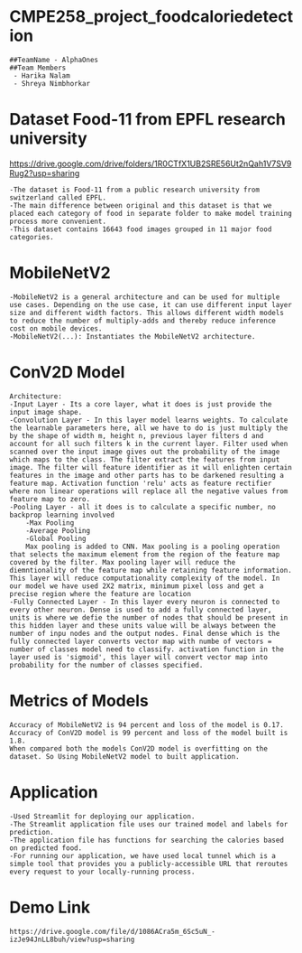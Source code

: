 # CMPE258_project_foodcaloriedetection
    ##TeamName - AlphaOnes
    ##Team Members
     - Harika Nalam
     - Shreya Nimbhorkar

# Dataset Food-11 from EPFL research university
https://drive.google.com/drive/folders/1R0CTfX1UB2SRE56Ut2nQah1V7SV9Rug2?usp=sharing

    -The dataset is Food-11 from a public research university from switzerland called EPFL.
    -The main difference between original and this dataset is that we placed each category of food in separate folder to make model training process more convenient.
    -This dataset contains 16643 food images grouped in 11 major food categories.

# MobileNetV2
    -MobileNetV2 is a general architecture and can be used for multiple use cases. Depending on the use case, it can use different input layer size and different width factors. This allows different width models to reduce the number of multiply-adds and thereby reduce inference cost on mobile devices.
    -MobileNetV2(...): Instantiates the MobileNetV2 architecture.

# ConV2D Model
    Architecture:
    -Input Layer - Its a core layer, what it does is just provide the input image shape.
    -Convolution Layer - In this layer model learns weights. To calculate the learnable parameters here, all we have to do is just multiply the by the shape of width m, height n, previous layer filters d and account for all such filters k in the current layer. Filter used when scanned over the input image gives out the probability of the image which maps to the class. The filter extract the features from input image. The filter will feature identifier as it will enlighten certain features in the image and other parts has to be darkened resulting a feature map. Activation function 'relu' acts as feature rectifier where non linear operations will replace all the negative values from feature map to zero.
    -Pooling Layer - all it does is to calculate a specific number, no backprop learning involved
        -Max Pooling
        -Average Pooling
        -Global Pooling
        Max pooling is added to CNN. Max pooling is a pooling operation that selects the maximum element from the region of the feature map covered by the filter. Max pooling layer will reduce the diemntionality of the feature map while retaining feature information. This layer will reduce computationality complexity of the model. In our model we have used 2X2 matrix, minimum pixel loss and get a precise region where the feature are location
    -Fully Connected Layer - In this layer every neuron is connected to every other neuron. Dense is used to add a fully connected layer, units is where we defie the number of nodes that should be present in this hidden layer and these units value will be always between the number of inpu nodes and the output nodes. Final dense which is the fully connected layer converts vector map with numbe of vectors = number of classes model need to classify. activation function in the layer used is 'sigmoid', this layer will convert vector map into probability for the number of classes specified.
# Metrics of Models
    Accuracy of MobileNetV2 is 94 percent and loss of the model is 0.17. 
    Accuracy of ConV2D model is 99 percent and loss of the model built is 1.8. 
    When compared both the models ConV2D model is overfitting on the dataset. So Using MobileNetV2 model to built application. 

# Application
    -Used Streamlit for deploying our application.
    -The Streamlit application file uses our trained model and labels for prediction.
    -The application file has functions for searching the calories based on predicted food.
    -For running our application, we have used local tunnel which is a simple tool that provides you a publicly-accessible URL that reroutes every request to your locally-running process.
    
# Demo Link
    https://drive.google.com/file/d/1086ACra5m_6Sc5uN_-izJe94JnLL8buh/view?usp=sharing

